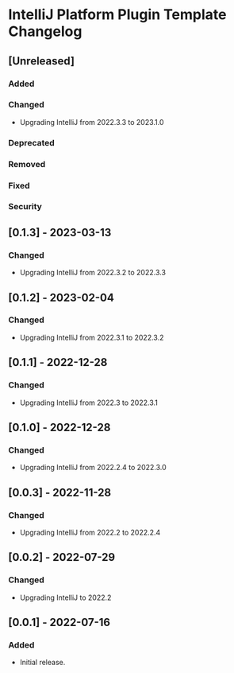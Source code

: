 <!-- Keep a Changelog guide -> https://keepachangelog.com -->

# IntelliJ Platform Plugin Template Changelog

## [Unreleased]
### Added

### Changed
- Upgrading IntelliJ from 2022.3.3 to 2023.1.0

### Deprecated

### Removed

### Fixed

### Security

## [0.1.3] - 2023-03-13
### Changed
- Upgrading IntelliJ from 2022.3.2 to 2022.3.3

## [0.1.2] - 2023-02-04
### Changed
- Upgrading IntelliJ from 2022.3.1 to 2022.3.2

## [0.1.1] - 2022-12-28
### Changed
- Upgrading IntelliJ from 2022.3 to 2022.3.1

## [0.1.0] - 2022-12-28
### Changed
- Upgrading IntelliJ from 2022.2.4 to 2022.3.0

## [0.0.3] - 2022-11-28
### Changed
- Upgrading IntelliJ from 2022.2 to 2022.2.4

## [0.0.2] - 2022-07-29
### Changed
- Upgrading IntelliJ to 2022.2

## [0.0.1] - 2022-07-16
### Added
- Initial release.